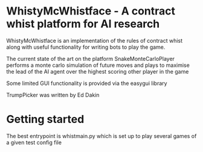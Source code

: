 
# WhistyMcWhistface - A contract whist platform for AI research

WhistyMcWhistface is an implementation of the rules of contract whist along with useful functionality for writing bots to play the game.

The current state of the art on the platform SnakeMonteCarloPlayer performs a monte carlo simulation of future moves and plays to maximise the lead of the AI agent over the highest scoring other player in the game

Some limited GUI functionality is provided via the easygui library

TrumpPicker was written by Ed Dakin

# Getting started

The best entrypoint is whistmain.py which is set up to play several games of a given test config file

